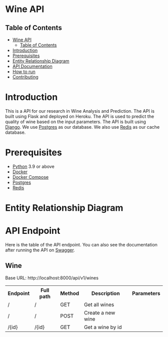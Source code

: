 # Wine API
## Table of Contents
- [Wine API](#wine-api)
  - [Table of Contents](#table-of-contents)
- [Introduction](#introduction)
- [Prerequisites](#prerequisites)
- [Entity Relationship Diagram](#entity-relationship-diagram)
- [API Documentation](#api-documentation)
- [How to run](#how-to-run)
- [Contributing](#contributing)

# Introduction
This is a API for our research in Wine Analysis and Prediction. The API is built using Flask and deployed on Heroku. The API is used to predict the quality of wine based on the input parameters. The API is built using [Django](https://www.djangoproject.com/). 
We use [Postgres](https://www.postgresql.org/) as our database. We also use [Redis](https://redis.io/) as our cache database.

# Prerequisites
- [Python](https://www.python.org/) 3.9 or above
- [Docker](https://www.docker.com/)
- [Docker Compose](https://docs.docker.com/compose/)
- [Postgres](https://www.postgresql.org/)
- [Redis](https://redis.io/)

# Entity Relationship Diagram

# API Endpoint
Here is the table of the API endpoint. You can also see the documentation after running the API on [Swagger](http://localhost:8000/doc/).

## Wine
Base URL: http://localhost:8000/api/v1/wines

<table>
    <tr>
        <th>Endpoint</th>
        <th>Full path</th>
        <th>Method</th>
        <th>Description</th>
        <th>Parameters</th>
    </tr>

<tr>
    <td>/</td>
    <td>/</td>
    <td>GET</td>
    <td>Get all wines</td>
    <td></td>
</tr>

<tr>
    <td>/</td>
    <td>/</td>
    <td>POST</td>
    <td>Create a new wine</td>
    <td></td>
</tr>

<tr>
    <td>/{id}</td>
    <td>/{id}</td>
    <td>GET</td>
    <td>Get a wine by id</td>
    <td></td>
</tr>
</table>
